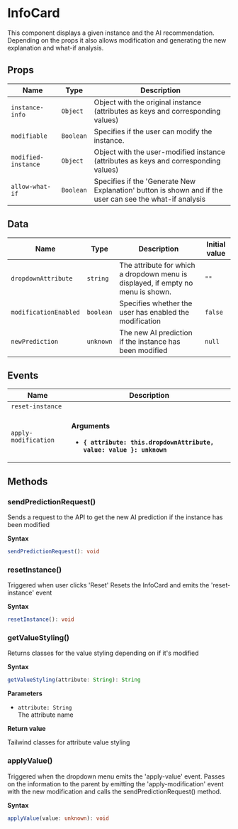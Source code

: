 # InfoCard

This component displays a given instance and the AI recommendation.
Depending on the props it also allows modification and generating the new
explanation and what-if analysis.

## Props

| Name                | Type      | Description                                                                                              |
| ------------------- | --------- | -------------------------------------------------------------------------------------------------------- |
| `instance-info`     | `Object`  | Object with the original instance (attributes as keys and corresponding values)                          |
| `modifiable`        | `Boolean` | Specifies if the user can modify the instance.                                                           |
| `modified-instance` | `Object`  | Object with the user-modified instance (attributes as keys and corresponding values)                     |
| `allow-what-if`     | `Boolean` | Specifies if the 'Generate New Explanation' button is shown and if the user can see the what-if analysis |

## Data

| Name                  | Type      | Description                                                                      | Initial value |
| --------------------- | --------- | -------------------------------------------------------------------------------- | ------------- |
| `dropdownAttribute`   | `string`  | The attribute for which a dropdown menu is displayed, if empty no menu is shown. | `""`          |
| `modificationEnabled` | `boolean` | Specifies whether the user has enabled the modification                          | `false`       |
| `newPrediction`       | `unknown` | The new AI prediction if the instance has been modified                          | `null`        |

## Events

| Name                 | Description                                                                                                 |
| -------------------- | ----------------------------------------------------------------------------------------------------------- |
| `reset-instance`     |                                                                                                             |
| `apply-modification` | <br/>**Arguments**<br/><ul><li>**`{ attribute: this.dropdownAttribute, value: value }: unknown`**</li></ul> |

## Methods

### sendPredictionRequest()

Sends a request to the API to get the new AI prediction if the instance has been
modified

**Syntax**

```typescript
sendPredictionRequest(): void
```

### resetInstance()

Triggered when user clicks 'Reset'
Resets the InfoCard and emits the 'reset-instance' event

**Syntax**

```typescript
resetInstance(): void
```

### getValueStyling()

Returns classes for the value styling depending on if it's modified

**Syntax**

```typescript
getValueStyling(attribute: String): String
```

**Parameters**

- `attribute: String`<br/>
  The attribute name

**Return value**

Tailwind classes for attribute value styling

### applyValue()

Triggered when the dropdown menu emits the 'apply-value' event.
Passes on the information to the parent by emitting the 'apply-modification'
event with the new modification
and calls the sendPredictionRequest() method.

**Syntax**

```typescript
applyValue(value: unknown): void
```

